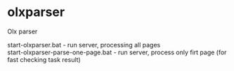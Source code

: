 # olxparser
Olx parser

start-olxparser.bat - run server, processing all pages<br>
start-olxparser-parse-one-page.bat - run server, process only firt page (for fast checking task result)
